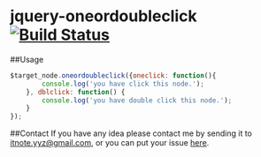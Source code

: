 jquery-oneordoubleclick [![Build Status](https://travis-ci.org/sgyyz/jquery-oneordoubleclick.svg?branch=master)](https://travis-ci.org/sgyyz/jquery-oneordoubleclick)
==================
##Usage
```javascript
$target_node.oneordoubleclick({oneclick: function(){
        console.log('you have click this node.');
    }, dblclick: function() {
        console.log('you have double click this node.');
    }
});
```

##Contact
If you have any idea please contact me by sending it to [itnote.yyz@gmail.com](itnote.yyz@gmail.com), or you can put your issue [here](https://github.com/sgyyz/jquery-oneordoubleclick/issues).